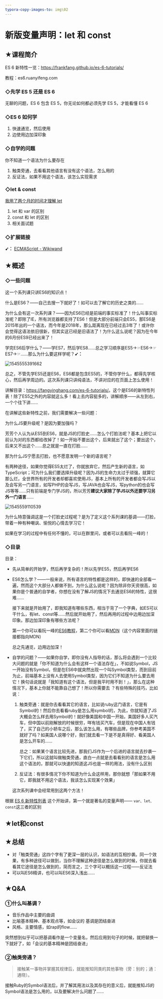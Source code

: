 ```yaml
---
typora-copy-images-to: img\02
---
```


# 新版变量声明：let 和 const

## ★课程简介

ES 6 新特性一览：<https://frankfang.github.io/es-6-tutorials/>

教程：es6.ruanyifeng.com

### ◇先学 ES 5 还是 ES 6

无聊的问题，ES 6 包含 ES 5，你无论如何都必须先学 ES 5，才能看懂 ES 6

### ◇ES 6 如何学

1. 快速通览，然后使用
2. 边使用边加深印象

### ◇自学的问题

你不知道一个语法为什么要存在

1. 触类旁通，去看看其他语言有没有这个语法，怎么用的
2. 反证法，如果不用这个语法，该怎么实现需求

### ◇let & const

[我用了两个月的时间才理解 let](https://zhuanlan.zhihu.com/p/28140450)

1. let 和 var 的区别
2. const 和 let 的区别
3. 相关面试题

### ◇扩展链接

**➹：** [ECMAScript - Wikiwand](https://www.wikiwand.com/en/ECMAScript#/Versions)

## ★概述

### ◇一些问题

这一个系列课只讲ES6的知识点！

什么是ES6？——自己去搜一下就好了！如可以去了解它的历史之类的……

为什么会有这一次系列课？——因为ES6已经是前端的事实标准了！什么叫事实标准呢？即除了IE，所有浏览器都支持了ES6！但是大部分前端只会ES5，那ES6是2015年出的一个语法，而今年是2018年，那么距离现在已经过去3年了！或许你会觉得这语法依旧很新，但其实这已经是旧语法了！为什么这么说呢？因为在今年的6月份ES9已经出来了！

学完ES6后学什么？——学ES7，然后学ES8……总之学习顺序是ES5→☞ES6→☞ES7→☞……那么为什么要这样学呢？**➹：**

![1545555391662](img/02/1545555391662.png)

总之，不管先学ES5还是ES6，ES6都是包含ES5的，不管你学什么，都得先学核心，然后再学周边的。这次系列课只讲纯语法，不讲对应的在页面上怎么使用！

讲解目录：<https://fangyinghang.com/es-6-tutorials/>。这个是ES6的新特性列表！除了ES5之外的内容就这么多！看上去内容挺多的，讲解顺序——从左到右，一个个往下讲……

在讲解这些新特性之前，我们需要解决一些问题：

为什么JS要升级呢？是因为要加强吗？

芳芳个人认为从ES5到ES6，就是JS的打脸史……怎么个打脸法呢？基本上把它以前认为对的东西都给改掉了！如一开始不要出这个，后来就出了这个；要出这个，后来又不出这个……总之就是一直在打脸……

那为什么JS宁愿去打脸，也不愿意发明一个新的语言呢？

有两种途径，如果你觉得ES5太烂了，你就放弃它，然后产生新的语言，如TypeScript；可为什么我们要选择升级呢？因为JS的生命力太过于顽强，就算它那么烂，全世界所有的开发者却都喜欢使用JS，基本上所有的开发者都会写JS以及会写另一门语言，如写PHP的会写JS，写JAVA也会写JS，写python的也会写JS等等……只有前端是专门学JS的，所以芳芳**建议大家除了学JS以外还要学习另外一门语言**……

![1545559110539](img/02/1545559110539.png)

为什么特意强调这是一个打脸史过程呢？是为了定义这个系列课的基调——打脸，带着一种有种嘲讽、愉悦的心情去学习它！

如果在学习的过程中有任何不懂的，可以在群里问，或者可以去看阮一峰的！

### ◇目录

目录：

- 先从简单的开始学，然后再学复杂的！所以先学ES5，然后再学ES6

- ES6怎么学？——一般来说，所有语言的特性都是这样的，即快速的全部看一遍，然而这个大部分人都做不到，为什么这么说呢？因为除非你天资很高，如果你是个普通的自学者，你想在没有了解JS的情况下去通览ES6的特性，这很难……

  接下来就是开始用了，即我知道有哪些东西，相当于背了一个字典，如ES可以干什么，有let、const等……然后就开始用了，然后再用的过程中边用边加深印象。那边加深印象有哪些方法呢？

  第一个你可以看阮一峰的[ES6教程](http://es6.ruanyifeng.com/)，第二个你可以看[MDN](https://fangyinghang.com/es-6-tutorials/)（这个内容里面的链接都指向MDN）

  总之先通览，边用边加深！

- 自学的问题？——如果你自学，即你没有人指导的话，那么将会遇到一个比较大问题的就是「你不知道为什么会有这样一个语法存在」，不如说Symbol，JS一开始没有Symbol，但是在ES6中就突然出现一个叫Symbol类型，而到目前为止，前端基本上没有人去使用Symbol类型，因为它们不知道为什么要去用它！换句话说就是「我知道有这个语法，但是我平时用不到！」，那么在这种情况下，基本上你就不能靠自己想了！所以你需要去 ？有些特殊的技巧，比如说：

  1. 触类旁通：就是你去看看其它的语言，比如说ruby这门语言，它是有Symbol的！然后你去看看ruby是怎么用symbol的，为此，你就知道了JS大概会怎么样去用Symbol的！就好像美国和中国一开始，美国好多人买汽车，但中国以前刚解放的时候很穷，咩有钱买汽车，但是现在中国人有钱了，买了自己的小轿车之后，那么该怎么用，有哪些品牌，你参考美国不就好了吗？如美国人说哪个好，我们就去看一下是不是真得好、看美国人是怎么开车的……

     总之：如果某个语言比较先进，那我们JS作为一个后进的语言就去抄袭一下它们，所以这就叫做触类旁通，直白一点就是去看看别的语言是怎么用这个语法的，那就可以快速的知道这JS也是一样的用法，没有什么区别

  2. 反证法：有很多情况下你不知道为什么会这样用，那你就想「那如果不用它，即我就不用这个语法，我该怎么实现某个效果」

  这次系列课中会经常用到这两个方法！

根据 [ES 6 新特性列表](https://fangyinghang.com/es-6-tutorials/) 这个开始讲，第一个就是著名的变量声明—— `var、let、const`这三者的区别

## ★let和const







## ★总结

- 对「触类旁通」这四个字有了更深一层的认识，如语法的互相抄袭。同一个效果，有多种途径可以做到，当你不理解这种途径是怎么做到的时候，你就去看看其它途径是怎么做到的，简而言之，三个字可以概括这一过程——反证法
- 可以叫ES6精讲，也可以叫ES6深入浅出……

## ★Q&A

### ①什么叫基调？

- 音乐作品中主要的曲调
- 比喻基本精神、基本观点等，如会议的 基调是团结奋进
- 风格、主要情感，如rap的flow……

突然想到似乎可以把基调看作是一个变量名，然后应用到句子的时候，就把替换一下就好了，如「会议的基本精神是团结奋进」

### ②触类旁通？

> 接触某一事物并掌握其规律后，就能推知同类的其他事物（旁：别的；通：通晓）。

接触Ruby的Symbol语法后，并了解其用法以及其存在的意义后，就能推知JS的Symbol语法是怎么用的，以及要解决什么问题了……











